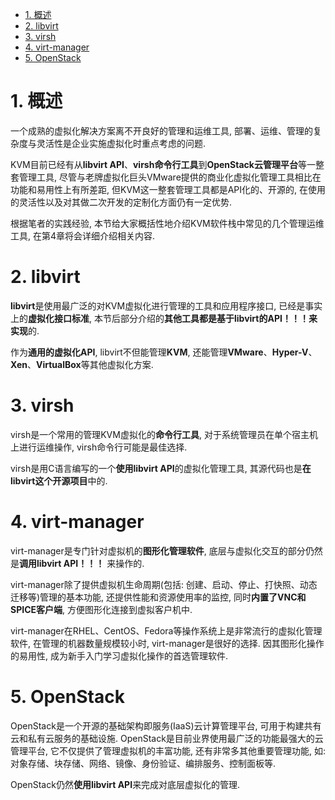 
<!-- @import "[TOC]" {cmd="toc" depthFrom=1 depthTo=6 orderedList=false} -->

<!-- code_chunk_output -->

- [1. 概述](#1-概述)
- [2. libvirt](#2-libvirt)
- [3. virsh](#3-virsh)
- [4. virt-manager](#4-virt-manager)
- [5. OpenStack](#5-openstack)

<!-- /code_chunk_output -->

# 1. 概述

一个成熟的虚拟化解决方案离不开良好的管理和运维工具, 部署、运维、管理的复杂度与灵活性是企业实施虚拟化时重点考虑的问题. 

KVM目前已经有从**libvirt API**、**virsh命令行工具**到**OpenStack云管理平台**等一整套管理工具, 尽管与老牌虚拟化巨头VMware提供的商业化虚拟化管理工具相比在功能和易用性上有所差距, 但KVM这一整套管理工具都是API化的、开源的, 在使用的灵活性以及对其做二次开发的定制化方面仍有一定优势. 

根据笔者的实践经验, 本节给大家概括性地介绍KVM软件栈中常见的几个管理运维工具, 在第4章将会详细介绍相关内容. 

# 2. libvirt

**libvirt**是使用最广泛的对KVM虚拟化进行管理的工具和应用程序接口, 已经是事实上的**虚拟化接口标准**, 本节后部分介绍的**其他工具都是基于libvirt的API！！！来实现**的. 

作为**通用的虚拟化API**, libvirt不但能管理**KVM**, 还能管理**VMware**、**Hyper\-V**、**Xen**、**VirtualBox**等其他虚拟化方案. 

# 3. virsh

virsh是一个常用的管理KVM虚拟化的**命令行工具**, 对于系统管理员在单个宿主机上进行运维操作, virsh命令行可能是最佳选择. 

virsh是用C语言编写的一个**使用libvirt API**的虚拟化管理工具, 其源代码也是**在libvirt这个开源项目**中的. 

# 4. virt-manager

virt\-manager是专门针对虚拟机的**图形化管理软件**, 底层与虚拟化交互的部分仍然是**调用libvirt API！！！** 来操作的. 

virt\-manager除了提供虚拟机生命周期(包括: 创建、启动、停止、打快照、动态迁移等)管理的基本功能, 还提供性能和资源使用率的监控, 同时**内置了VNC和SPICE客户端**, 方便图形化连接到虚拟客户机中. 

virt\-manager在RHEL、CentOS、Fedora等操作系统上是非常流行的虚拟化管理软件, 在管理的机器数量规模较小时, virt\-manager是很好的选择. 因其图形化操作的易用性, 成为新手入门学习虚拟化操作的首选管理软件. 

# 5. OpenStack

OpenStack是一个开源的基础架构即服务(IaaS)云计算管理平台, 可用于构建共有云和私有云服务的基础设施. OpenStack是目前业界使用最广泛的功能最强大的云管理平台, 它不仅提供了管理虚拟机的丰富功能, 还有非常多其他重要管理功能, 如: 对象存储、块存储、网络、镜像、身份验证、编排服务、控制面板等. 

OpenStack仍然**使用libvirt API**来完成对底层虚拟化的管理. 
